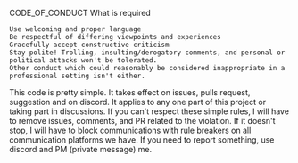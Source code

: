CODE_OF_CONDUCT
What is required

    Use welcoming and proper language
    Be respectful of differing viewpoints and experiences
    Gracefully accept constructive criticism
    Stay polite! Trolling, insulting/derogatory comments, and personal or political attacks won't be tolerated.
    Other conduct which could reasonably be considered inappropriate in a professional setting isn't either.

This code is pretty simple. It takes effect on issues, pulls request, suggestion and on discord. It applies to any one part of this project or taking part in discussions. If you can't respect these simple rules, I will have to remove issues, comments, and PR related to the violation. If it doesn't stop, I will have to block communications with rule breakers on all communication platforms we have. If you need to report something, use discord and PM (private message) me.
